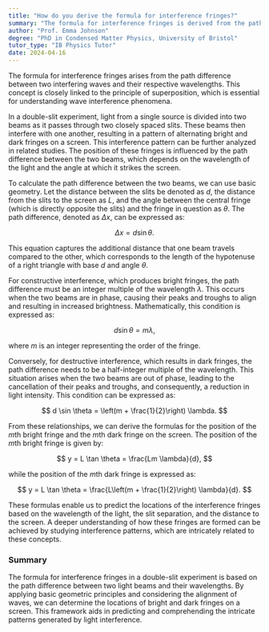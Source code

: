 ```yaml
---
title: "How do you derive the formula for interference fringes?"
summary: "The formula for interference fringes is derived from the path difference between two interfering waves and their wavelength. This concept closely relates to the principle of superposition, which is fundamental in understanding wave interference."
author: "Prof. Emma Johnson"
degree: "PhD in Condensed Matter Physics, University of Bristol"
tutor_type: "IB Physics Tutor"
date: 2024-04-16
---
```


The formula for interference fringes arises from the path difference between two interfering waves and their respective wavelengths. This concept is closely linked to the principle of superposition, which is essential for understanding wave interference phenomena.

In a double-slit experiment, light from a single source is divided into two beams as it passes through two closely spaced slits. These beams then interfere with one another, resulting in a pattern of alternating bright and dark fringes on a screen. This interference pattern can be further analyzed in related studies. The position of these fringes is influenced by the path difference between the two beams, which depends on the wavelength of the light and the angle at which it strikes the screen.

To calculate the path difference between the two beams, we can use basic geometry. Let the distance between the slits be denoted as $d$, the distance from the slits to the screen as $L$, and the angle between the central fringe (which is directly opposite the slits) and the fringe in question as $\theta$. The path difference, denoted as $\Delta x$, can be expressed as:

$$
\Delta x = d \sin \theta.
$$

This equation captures the additional distance that one beam travels compared to the other, which corresponds to the length of the hypotenuse of a right triangle with base $d$ and angle $\theta$.

For constructive interference, which produces bright fringes, the path difference must be an integer multiple of the wavelength $\lambda$. This occurs when the two beams are in phase, causing their peaks and troughs to align and resulting in increased brightness. Mathematically, this condition is expressed as:

$$
d \sin \theta = m \lambda,
$$

where $m$ is an integer representing the order of the fringe. 

Conversely, for destructive interference, which results in dark fringes, the path difference needs to be a half-integer multiple of the wavelength. This situation arises when the two beams are out of phase, leading to the cancellation of their peaks and troughs, and consequently, a reduction in light intensity. This condition can be expressed as:

$$
d \sin \theta = \left(m + \frac{1}{2}\right) \lambda.
$$

From these relationships, we can derive the formulas for the position of the $m$th bright fringe and the $m$th dark fringe on the screen. The position of the $m$th bright fringe is given by:

$$
y = L \tan \theta = \frac{Lm \lambda}{d},
$$

while the position of the $m$th dark fringe is expressed as:

$$
y = L \tan \theta = \frac{L\left(m + \frac{1}{2}\right) \lambda}{d}.
$$

These formulas enable us to predict the locations of the interference fringes based on the wavelength of the light, the slit separation, and the distance to the screen. A deeper understanding of how these fringes are formed can be achieved by studying interference patterns, which are intricately related to these concepts.

### Summary
The formula for interference fringes in a double-slit experiment is based on the path difference between two light beams and their wavelengths. By applying basic geometric principles and considering the alignment of waves, we can determine the locations of bright and dark fringes on a screen. This framework aids in predicting and comprehending the intricate patterns generated by light interference.
    